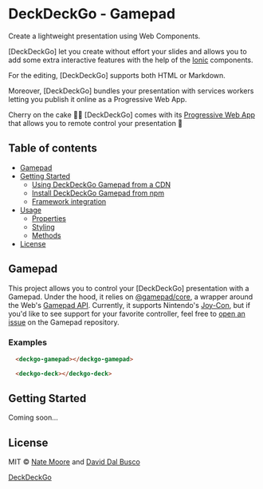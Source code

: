 # DeckDeckGo - Gamepad

Create a lightweight presentation using Web Components.

[DeckDeckGo] let you create without effort your slides and allows you to add some extra interactive features with the help of the [Ionic](https://ionicframework.com) components.

For the editing, [DeckDeckGo] supports both HTML or Markdown.

Moreover, [DeckDeckGo] bundles your presentation with services workers letting you publish it online as a Progressive Web App.

Cherry on the cake 🍒🎂 [DeckDeckGo] comes with its [Progressive Web App](https://deckdeckgo.app) that allows you to remote control your presentation 🚀

## Table of contents

- [Gamepad](#gamepad)
- [Getting Started](#getting-started)
  - [Using DeckDeckGo Gamepad from a CDN](#using-deckdeckgo-qr-code-from-a-cdn)
  - [Install DeckDeckGo Gamepad from npm](#install-deckdeckgo-qr-code-from-npm)
  - [Framework integration](#framework-integration)
- [Usage](#usage)
  - [Properties](#properties)
  - [Styling](#styling)
  - [Methods](#methods)
- [License](#license)

## Gamepad

This project allows you to control your [DeckDeckGo] presentation with a Gamepad. Under the hood, it relies on [@gamepad/core](https://github.com/natemoo-re/gamepad), a wrapper around the Web's [Gamepad API](https://developer.mozilla.org/en-US/docs/Web/API/Gamepad_API). Currently, it supports Nintendo's [Joy-Con](https://en.wikipedia.org/wiki/Joy-Con), but if you'd like to see support for your favorite controller, feel free to [open an issue](https://github.com/natemoo-re/gamepad/issues) on the Gamepad repository.

### Examples

```html
  <deckgo-gamepad></deckgo-gamepad>

  <deckgo-deck></deckgo-deck>
```

## Getting Started

Coming soon...

## License

MIT © [Nate Moore](https://natemoo.re) and [David Dal Busco](mailto:david.dalbusco@outlook.com)

[DeckDeckGo](https://deckdeckgo.com)
